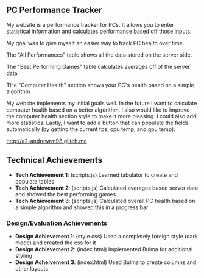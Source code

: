 ## PC Performance Tracker
My website is a performance tracker for PCs. It allows you to enter statistical
information and calculates performance based off those inputs.

My goal was to give myself an easier way to track PC health over time.

The "All Performances" table shows all the data stored on the server side.

The "Best Performing Games" table calculates averages off of the server data

THe "Computer Health" section shows your PC's health based on a simple algorithm

My website implements my initial goals well. In the future I want to calculate computer health based on
a better algorithm. I also would like to improve the computer health section style to make it more pleasing. 
I could also add more statistics. Lastly, I want to add a button that can populate the fields automatically 
(by getting the current fps, cpu temp, and gpu temp).

http://a2-andrewrm98.glitch.me

## Technical Achievements
- **Tech Achievement 1**: (scripts.js) Learned tabulator to create and populate tables
- **Tech Achievement 2**: (scripts.js) Calculated averages based server data and showed the best performing games
- **Tech Achievement 3**: (scripts.js) Calculated overall PC health based on a simple algorithm and showed this in a progress bar

### Design/Evaluation Achievements
- **Design Achievement 1**: (style.css) Used a completely foreign style (dark mode) and created the css for it
- **Design Achievement 2**: (index.html) Implemented Bulma for additional styling
- **Design Acheivement 3**: (index.html) Used Bulma to create columns and other layouts
